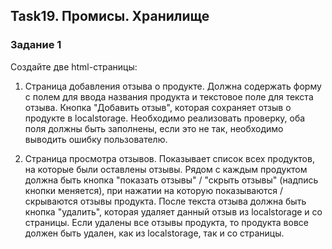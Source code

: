 ## Task19. Промисы. Хранилище

### Задание 1
Создайте две html-страницы:

1. Страница добавления отзыва о продукте.
Должна содержать форму с полем для ввода названия продукта и текстовое поле для текста отзыва.
Кнопка "Добавить отзыв", которая сохраняет отзыв о продукте в localstorage. Необходимо реализовать проверку, оба поля должны быть заполнены, если это не так, необходимо выводить ошибку пользователю.

2. Страница просмотра отзывов.
Показывает список всех продуктов, на которые были оставлены отзывы. Рядом с каждым продуктом должна быть кнопка "показать отзывы" / "скрыть отзывы" (надпись кнопки меняется), при нажатии на которую показываются / скрываются отзывы продукта. После текста отзыва должна быть кнопка "удалить", которая удаляет данный отзыв из localstorage и со страницы. Если удалены все отзывы продукта, то продукта вовсе должен быть удален, как из localstorage, так и со страницы.